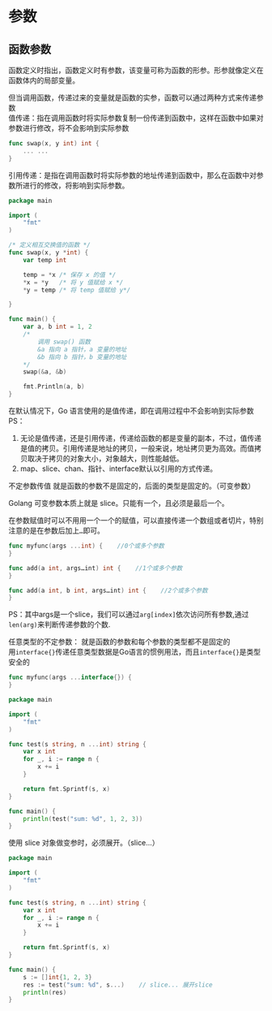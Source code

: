 # 参数

## 函数参数
函数定义时指出，函数定义时有参数，该变量可称为函数的形参。形参就像定义在函数体内的局部变量。  

但当调用函数，传递过来的变量就是函数的实参，函数可以通过两种方式来传递参数  
值传递：指在调用函数时将实际参数复制一份传递到函数中，这样在函数中如果对参数进行修改，将不会影响到实际参数
```go
func swap(x, y int) int {
    ... ...
}
```
引用传递：是指在调用函数时将实际参数的地址传递到函数中，那么在函数中对参数所进行的修改，将影响到实际参数。
```go
package main

import (
    "fmt"
)

/* 定义相互交换值的函数 */
func swap(x, y *int) {
    var temp int

    temp = *x /* 保存 x 的值 */
    *x = *y   /* 将 y 值赋给 x */
    *y = temp /* 将 temp 值赋给 y*/

}

func main() {
    var a, b int = 1, 2
    /*
        调用 swap() 函数
        &a 指向 a 指针，a 变量的地址
        &b 指向 b 指针，b 变量的地址
    */
    swap(&a, &b)

    fmt.Println(a, b)
}
```
在默认情况下，Go 语言使用的是值传递，即在调用过程中不会影响到实际参数  
PS：
1. 无论是值传递，还是引用传递，传递给函数的都是变量的副本，不过，值传递是值的拷贝。引用传递是地址的拷贝，一般来说，地址拷贝更为高效。而值拷贝取决于拷贝的对象大小，对象越大，则性能越低。
2. map、slice、chan、指针、interface默认以引用的方式传递。  

不定参数传值 就是函数的参数不是固定的，后面的类型是固定的。（可变参数）  

Golang 可变参数本质上就是 slice。只能有一个，且必须是最后一个。  

在参数赋值时可以不用用一个一个的赋值，可以直接传递一个数组或者切片，特别注意的是在参数后加上`…`即可。
```go
func myfunc(args ...int) {    //0个或多个参数
}

func add(a int, args…int) int {    //1个或多个参数
}

func add(a int, b int, args…int) int {    //2个或多个参数
}
```
PS：其中args是一个slice，我们可以通过`arg[index]`依次访问所有参数,通过`len(arg)`来判断传递参数的个数.  

任意类型的不定参数： 就是函数的参数和每个参数的类型都不是固定的  
用`interface{}`传递任意类型数据是Go语言的惯例用法，而且`interface{}`是类型安全的
```go
func myfunc(args ...interface{}) {
}
```
```go
package main

import (
    "fmt"
)

func test(s string, n ...int) string {
    var x int
    for _, i := range n {
        x += i
    }

    return fmt.Sprintf(s, x)
}

func main() {
    println(test("sum: %d", 1, 2, 3))
}
```
使用 slice 对象做变参时，必须展开。（slice...）
```go
package main

import (
    "fmt"
)

func test(s string, n ...int) string {
    var x int
    for _, i := range n {
        x += i
    }

    return fmt.Sprintf(s, x)
}

func main() {
    s := []int{1, 2, 3}
    res := test("sum: %d", s...)    // slice... 展开slice
    println(res)
}
```